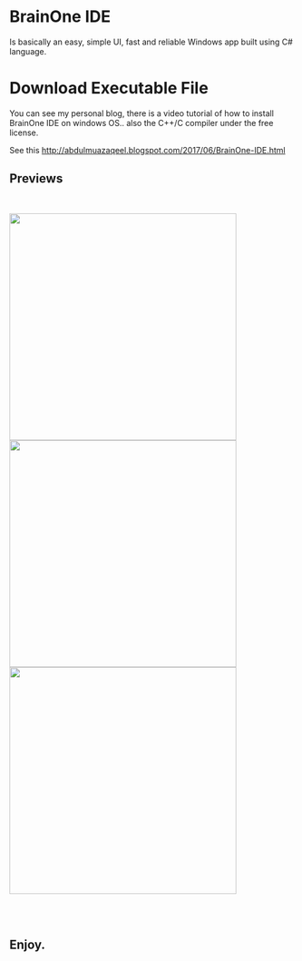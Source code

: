 # BrainOne IDE
Is basically an easy, simple UI, fast and reliable Windows app built using C# language.
# Download Executable File
You can see my personal blog, there is a video tutorial of how to install BrainOne IDE on windows OS..
also the C++/C compiler under the free license.

See this http://abdulmuazaqeel.blogspot.com/2017/06/BrainOne-IDE.html

## Previews
<br>
<p>
  <img src="code.PNG" style="height: 400px; object-fit: cover;">
  <br>
  <img src="run.PNG" style="height: 400px; object-fit: cover;">
  <br>
  <img src="newfile.PNG" style="height: 400px; object-fit: cover;">
</p>
<br>
<br>

## Enjoy.

